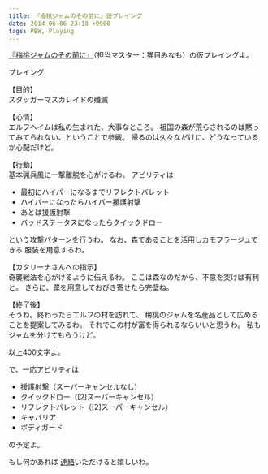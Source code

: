 ```yaml
---
title: 『梅桃ジャムのその前に』仮プレイング
date: 2014-06-06 23:18 +0900
tags: PBW, Playing
---
```


[『梅桃ジャムのその前に』](http://t-walker.jp/eb/adventure/op.cgi?sceid=17786)（担当マスター：猫目みなも）の仮プレイングよ。

プレイング

【目的】  
スタッガーマスカレイドの殲滅

【心情】  
エルフヘイムは私の生まれた、大事なところ。
祖国の森が荒らされるのは黙ってみてられない、ということで参戦。
帰るのは久々なだけに、どうなっているか心配だけど。

【行動】  
基本猟兵風に一撃離脱を心がけるわ。
アビリティは

+ 最初にハイパーになるまでリフレクトバレット
+ ハイパーになったらハイパー援護射撃
+ あとは援護射撃
+ バッドステータスになったらクイックドロー

という攻撃パターンを行うわ。
なお、森であることを活用しカモフラージュできる
服装を用意するわ。

【カタリーナさんへの指示】  
奇襲戦法を心がけるように伝えるわ。
ここは森なのだから、不意を突けば有利と。
さらに、罠を用意しておびき寄せたら完壁ね。

【終了後】  
そうね。終わったらエルフの村を訪れて、
梅桃のジャムを名産品として広めることを提案してみるわ。
それでこの村が富を得られるならいいと思うわ。
私もジャムを分けてもらうけど。

以上400文字よ。

で、一応アビリティは

* 援護射撃（スーパーキャンセルなし）
* クイックドロー（\[2\]スーパーキャンセル）
* リフレクトバレット（\[2\]スーパーキャンセル）
* キャバリア
* ボディガード

の予定よ。

もし何かあれば
[連絡](http://t-walker.jp/eb/status/letter.cgi?chrid=c28515)いただけると嬉しいわ。
